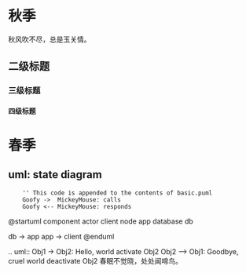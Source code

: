 # 秋季

秋风吹不尽，总是玉关情。

## 二级标题



### 三级标题


#### 四级标题


春季
========

## uml: state diagram




```plantuml source="basic.puml"
    '' This code is appended to the contents of basic.puml
    Goofy ->  MickeyMouse: calls
    Goofy <-- MickeyMouse: responds
```

@startuml component
actor client
node app
database db

db -> app
app -> client
@enduml





.. uml::
    Obj1 -> Obj2: Hello, world
    activate Obj2
    Obj2 --> Obj1: Goodbye, cruel world
    deactivate Obj2
春眠不觉晓，处处闻啼鸟。
